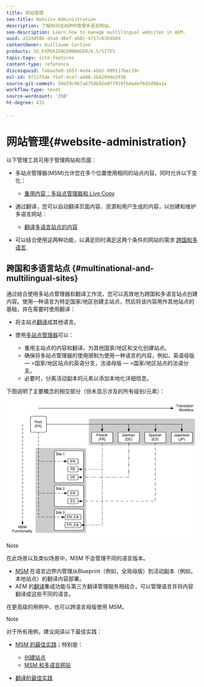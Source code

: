 ```yaml
---
title: 网站管理
seo-title: Website Administration
description: 了解如何在AEM中管理多语言网站。
seo-description: Learn how to manage multilingual websites in AEM.
uuid: a32d458b-a5ad-46ef-a68c-4717c63b4bdd
contentOwner: Guillaume Carlino
products: SG_EXPERIENCEMANAGER/6.5/SITES
topic-tags: site-features
content-type: reference
discoiquuid: fabaa3e8-1657-4ed4-abb2-990117bec39c
exl-id: 8f11f5de-f5af-4ce7-a448-2b4299de2930
source-git-commit: 50d29c967a675db92e077916fb4adef6d2d98a1a
workflow-type: tm+mt
source-wordcount: '350'
ht-degree: 41%

---
```


# 网站管理{#website-administration}

以下管理工具可用于管理网站和页面：

* 多站点管理器(MSM)允许您在多个位置使用相同的站点内容，同时允许以下变化：

   * [重用内容：多站点管理器和 Live Copy](/help/sites-administering/msm.md)

* 通过翻译，您可以自动翻译页面内容、资源和用户生成的内容，以创建和维护多语言网站：

   * [翻译多语言站点的内容](/help/sites-administering/translation.md)

* 可以结合使用这两种功能，以满足同时满足这两个条件的网站的需求 [跨国和多语言](#multinational-and-multilingual-sites).

## 跨国和多语言站点 {#multinational-and-multilingual-sites}

通过结合使用多站点管理器和翻译工作流，您可以高效地为跨国和多语言站点创建内容。使用一种语言为特定国家/地区创建主站点，然后将该内容用作其他站点的基础，并在需要时使用翻译：

* 将主站点[翻译](/help/sites-administering/translation.md)成其他语言。

* 使用[多站点管理器](/help/sites-administering/msm.md)可以：

   * 重用主站点的内容和翻译，为其他国家/地区和文化创建站点。
   * 确保将多站点管理器的使用限制为使用一种语言的内容，例如，英语母版 — >国家/地区站点的英语分支，法语母版 — >国家/地区站点的法语分支。
   * 必要时，分离活动副本的元素以添加本地化详细信息。

下图说明了主要概念的相交部分（但未显示涉及的所有级别/元素）：

![显示MSM和翻译主要概念的图](assets/chlimage_1-71a.png)

>[!NOTE]
>
>在此场景以及类似场景中，MSM 不会管理不同的语言版本。
>
>* [MSM](/help/sites-administering/msm.md) 在语言边界内管理从Blueprint（例如，全局母版）到活动副本（例如，本地站点）的翻译内容部署。
>* AEM 的[翻译](/help/sites-administering/translation.md)集成功能与第三方翻译管理服务相结合，可以管理语言并将内容翻译成这些不同的语言。
>
>在更高级的用例中，也可以跨语言母版使用 MSM。

>[!NOTE]
>
>对于所有用例，建议阅读以下最佳实践：
>
>* [MSM 的最佳实践](/help/sites-administering/msm-best-practices.md)；特别是：
>
>   * [创建站点](/help/sites-administering/msm-best-practices.md#create-site)
>   * [MSM 和多语言网站](/help/sites-administering/msm-best-practices.md#msm-and-multilingual-websites)
>
>* [翻译的最佳实践](/help/sites-administering/tc-bp.md)
